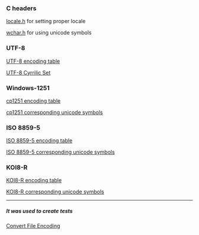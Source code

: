 ### C headers

[locale.h](https://en.wikibooks.org/wiki/C_Programming/locale.h#:~:text=In%20computing%2C%20locale.,to%20set%20the%20current%20locale.) for setting proper locale

[wchar.h](https://pubs.opengroup.org/onlinepubs/7908799/xsh/wchar.h.html) for using unicode symbols

### UTF-8

[UTF-8 encoding table](https://www.utf8-chartable.de/unicode-utf8-table.pl)

[UTF-8 Cyrrilic Set](https://www.utf8-chartable.de/unicode-utf8-table.pl?start=1024)


### Windows-1251

[cp1251 encoding table](https://www.man7.org/linux/man-pages/man7/cp1251.7.html)

[cp1251 corresponding unicode symbols](https://ru.wikipedia.org/wiki/Windows-1251#Таблицы)

### ISO 8859-5

[ISO 8859-5 encoding table](https://man7.org/linux/man-pages/man7/iso_8859-5.7.html)

[ISO 8859-5 corresponding unicode symbols](https://ru.wikipedia.org/wiki/ISO_8859-5#%D0%9A%D0%BE%D0%B4%D0%B8%D1%80%D0%BE%D0%B2%D0%BA%D0%B0_ISO_8859-5)

### KOI8-R

[KOI8-R encoding table](https://datatracker.ietf.org/doc/html/rfc1489)

[KOI8-R corresponding unicode symbols](https://ru.wikipedia.org/wiki/%D0%9A%D0%9E%D0%98-8#%D0%9A%D0%BE%D0%B4%D0%B8%D1%80%D0%BE%D0%B2%D0%BA%D0%B0_KOI8-R_(%D1%80%D1%83%D1%81%D1%81%D0%BA%D0%B0%D1%8F)._%D0%A7%D0%B8%D1%81%D0%BB%D0%B0_%D0%BF%D0%BE%D0%B4_%D0%B1%D1%83%D0%BA%D0%B2%D0%B0%D0%BC%D0%B8_%E2%80%94_%D1%88%D0%B5%D1%81%D1%82%D0%BD%D0%B0%D0%B4%D1%86%D0%B0%D1%82%D0%B5%D1%80%D0%B8%D1%87%D0%BD%D1%8B%D0%B9_%D0%BA%D0%BE%D0%B4_%D0%B1%D1%83%D0%BA%D0%B2%D1%8B_%D0%B2_%D0%AE%D0%BD%D0%B8%D0%BA%D0%BE%D0%B4%D0%B5.)

--- 

##### It was used to create tests

[Convert File Encoding](https://www.freeformatter.com/convert-file-encoding.html)
